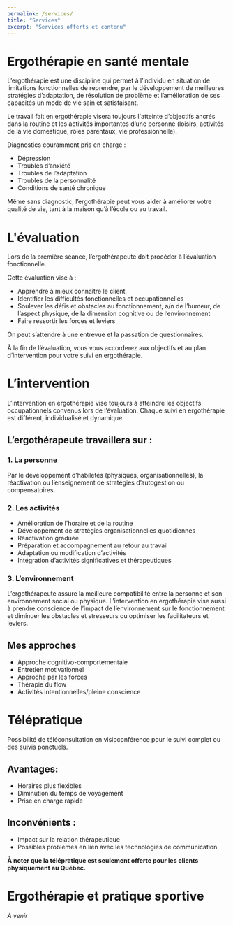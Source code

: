```yaml
---
permalink: /services/
title: "Services"
excerpt: "Services offerts et contenu"
---
```



# Ergothérapie en santé mentale

L’ergothérapie est une discipline qui permet à l’individu en situation de limitations fonctionnelles de reprendre, par le développement de meilleures stratégies d’adaptation, de résolution de problème et l’amélioration de ses capacités un mode de vie sain et satisfaisant. 

Le travail fait en ergothérapie visera toujours l'atteinte d’objectifs ancrés dans la routine et les activités importantes d’une personne (loisirs, activités de la vie domestique, rôles parentaux, vie professionnelle).

Diagnostics couramment pris en charge :
- Dépression
- Troubles d’anxiété
- Troubles de l’adaptation
- Troubles de la personnalité
- Conditions de santé chronique

Même sans diagnostic, l’ergothérapie peut vous aider à améliorer votre qualité de vie, tant à la maison qu’à l’école ou au travail.

# L'évaluation
Lors de la première séance, l’ergothérapeute doit procéder à l’évaluation fonctionnelle.

Cette évaluation vise à : 
- Apprendre à mieux connaître le client
- Identifier les difficultés fonctionnelles et occupationnelles
- Soulever les défis et obstacles au fonctionnement, a/n de l’humeur, de l’aspect physique, de la dimension cognitive ou de l’environnement 
- Faire ressortir les forces et leviers

On peut s’attendre à une entrevue et la passation de questionnaires.

À la fin de l’évaluation, vous vous accorderez aux objectifs et au plan d’intervention pour votre suivi en ergothérapie.

# L’intervention 
L’intervention en ergothérapie vise toujours à atteindre les objectifs occupationnels convenus lors de l’évaluation. Chaque suivi en ergothérapie est différent, individualisé et dynamique.

## L’ergothérapeute travaillera sur :

### 1. La personne
Par le développement d’habiletés (physiques, organisationnelles), la réactivation ou l’enseignement de stratégies d’autogestion ou compensatoires.

### 2. Les activités
- Amélioration de l'horaire et de la routine 
- Développement de stratégies organisationnelles quotidiennes
- Réactivation graduée
- Préparation et accompagnement au retour au travail
- Adaptation ou modification d’activités
- Intégration d’activités significatives et thérapeutiques

### 3. L’environnement
L’ergothérapeute assure la meilleure compatibilité entre la personne et son environnement social ou physique. 
L’intervention en ergothérapie vise aussi à prendre conscience de l’impact de l’environnement sur le fonctionnement et diminuer les obstacles et stresseurs ou optimiser les facilitateurs et leviers.

## Mes approches
- Approche cognitivo-comportementale
- Entretien motivationnel 
- Approche par les forces 
- Thérapie du flow
- Activités intentionnelles/pleine conscience

# Télépratique 

Possibilité de téléconsultation en visioconférence pour le suivi complet ou des suivis ponctuels. 

## Avantages:
- Horaires plus flexibles
- Diminution du temps de voyagement 
- Prise en charge rapide

## Inconvénients :
- Impact sur la relation thérapeutique 
- Possibles problèmes en lien avec les technologies de communication

**À noter que la télépratique est seulement offerte pour les clients physiquement au Québec.**

# Ergothérapie et pratique sportive 
*À venir*
